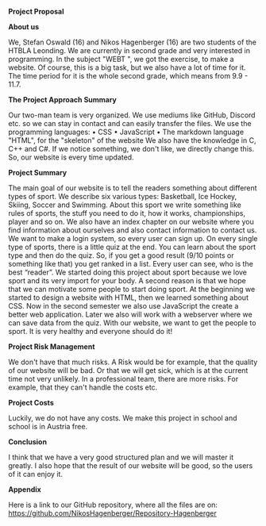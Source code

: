 **Project Proposal**

**About us**

We, Stefan Oswald (16) and Nikos Hagenberger (16) are two students of the HTBLA Leonding. We are currently in second grade and very interested in programming. In the subject    "WEBT ", we got the exercise, to make a website. Of course, this is a big task, but we also have a lot of time for it. The time period for it is the whole second grade, which means from 9.9 - 11.7. 

**The Project Approach Summary**

Our two-man team is very organized. We use mediums like GitHub, Discord etc. so we can stay in contact and can easily transfer the files. We use the programming languages:
•	CSS
•	JavaScript
•	The markdown language "HTML", for the "skeleton" of the website
We also have the knowledge in C, C++ and C#.
If we notice something, we don't like, we directly change this. So, our website is every time updated. 

**Project Summary**

The main goal of our website is to tell the readers something about different types of sport. We describe six various types: Basketball, Ice Hockey, Skiing, Soccer and Swimming. About this sport we write something like rules of sports, the stuff you need to do it, how it works, championships, player and so on.
We also have an index chapter on our website where you find information about ourselves and also contact information to contact us.
We want to make a login system, so every user can sign up. On every single type of sports, there is a little quiz at the end. You can learn about the sport type and then do the quiz. So, if you get a good result (9/10 points or something like that) you get ranked in a list. Every user can see, who is the best “reader”.
We started doing this project about sport because we love sport and its very import for your body. A second reason is that we hope that we can motivate some people to start doing sport.
At the beginning we started to design a website with HTML, then we learned something about CSS. Now in the second semester we also use JavaScript the create a better web application. Later we also will work with a webserver where we can save data from the quiz.
With our website, we want to get the people to sport. It is very healthy and everyone should do it!

**Project Risk Management**

We don't have that much risks. A Risk would be for example, that the quality of our website will be bad. Or that we will get sick, which is at the current time not very unlikely. In a professional team, there are more risks. For example, that they can't handle the costs etc. 

**Project Costs**

Luckily, we do not have any costs. We make this project in school and school is in Austria free. 

**Conclusion**

I think that we have a very good structured plan and we will master it greatly. I also hope that the result of our website will be good, so the users of it can enjoy it. 

**Appendix**

Here is a link to our GitHub repository, where all the files are on: https://github.com/NikosHagenberger/Repository-Hagenberger

